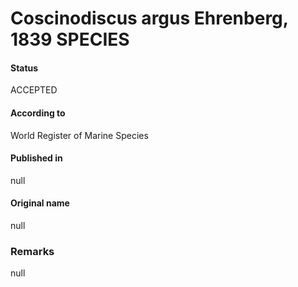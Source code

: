 Coscinodiscus argus Ehrenberg, 1839 SPECIES
=======

#### Status
ACCEPTED

#### According to
World Register of Marine Species

#### Published in
null

#### Original name
null

### Remarks
null
